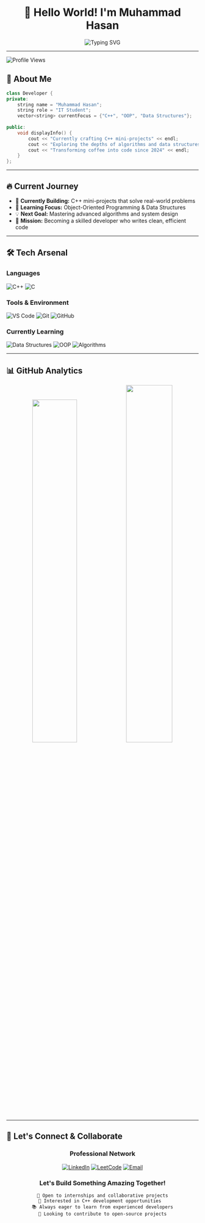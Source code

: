 # <div align="center">👋 Hello World! I'm Muhammad Hasan</div>

<div align="center">
  <img src="https://readme-typing-svg.demolab.com?font=Fira+Code&size=24&duration=3000&pause=1000&color=00D4FF&center=true&vCenter=true&width=600&lines=IT+Student+%7C+Future+Developer;Building+C%2B%2B+Projects;Learning+Data+Structures+%26+OOP;Code+%7C+Learn+%7C+Build+%7C+Repeat" alt="Typing SVG" />
</div>

---

<div>
  <img src="https://komarev.com/ghpvc/?username=muhammad-hasannn&color=00D4FF&style=for-the-badge&label=Profile+Views" alt="Profile Views" />
</div>

## 🚀 About Me

```cpp
class Developer {
private:
    string name = "Muhammad Hasan";
    string role = "IT Student";
    vector<string> currentFocus = {"C++", "OOP", "Data Structures"};
        
public:
    void displayInfo() {
        cout << "Currently crafting C++ mini-projects" << endl;
        cout << "Exploring the depths of algorithms and data structures" << endl;
        cout << "Transforming coffee into code since 2024" << endl;
    }
};
```

---

## 🔥 Current Journey

- 🔭 **Currently Building:** C++ mini-projects that solve real-world problems
- 🌱 **Learning Focus:** Object-Oriented Programming & Data Structures
- 💡 **Next Goal:** Mastering advanced algorithms and system design
- 🎯 **Mission:** Becoming a skilled developer who writes clean, efficient code

---

## 🛠️ Tech Arsenal

<div>

### Languages
![C++](https://img.shields.io/badge/C%2B%2B-00599C?style=for-the-badge&logo=c%2B%2B&logoColor=white)
![C](https://img.shields.io/badge/C-00599C?style=for-the-badge&logo=c&logoColor=white)

### Tools & Environment
![VS Code](https://img.shields.io/badge/VS%20Code-007ACC?style=for-the-badge&logo=visual-studio-code&logoColor=white)
![Git](https://img.shields.io/badge/Git-F05032?style=for-the-badge&logo=git&logoColor=white)
![GitHub](https://img.shields.io/badge/GitHub-181717?style=for-the-badge&logo=github&logoColor=white)

### Currently Learning
![Data Structures](https://img.shields.io/badge/Data%20Structures-FF6B6B?style=for-the-badge&logo=data:image/svg+xml;base64,PHN2ZyB3aWR0aD0iMjQiIGhlaWdodD0iMjQiIHZpZXdCb3g9IjAgMCAyNCAyNCIgZmlsbD0ibm9uZSIgeG1sbnM9Imh0dHA6Ly93d3cudzMub3JnLzIwMDAvc3ZnIj4KPHBhdGggZD0iTTEyIDJMMTMuMDkgOC4yNkwyMCA5TDEzLjA5IDE1Ljc0TDEyIDIyTDEwLjkxIDE1Ljc0TDQgOUwxMC45MSA4LjI2TDEyIDJaIiBmaWxsPSJ3aGl0ZSIvPgo8L3N2Zz4K&logoColor=white)
![OOP](https://img.shields.io/badge/OOP-4ECDC4?style=for-the-badge&logo=data:image/svg+xml;base64,PHN2ZyB3aWR0aD0iMjQiIGhlaWdodD0iMjQiIHZpZXdCb3g9IjAgMCAyNCAyNCIgZmlsbD0ibm9uZSIgeG1sbnM9Imh0dHA6Ly93d3cudzMub3JnLzIwMDAvc3ZnIj4KPHBhdGggZD0iTTEyIDJMMTMuMDkgOC4yNkwyMCA5TDEzLjA5IDE1Ljc0TDEyIDIyTDEwLjkxIDE1Ljc0TDQgOUwxMC45MSA4LjI2TDEyIDJaIiBmaWxsPSJ3aGl0ZSIvPgo8L3N2Zz4K&logoColor=white)
![Algorithms](https://img.shields.io/badge/Algorithms-45B7D1?style=for-the-badge&logo=data:image/svg+xml;base64,PHN2ZyB3aWR0aD0iMjQiIGhlaWdodD0iMjQiIHZpZXdCb3g9IjAgMCAyNCAyNCIgZmlsbD0ibm9uZSIgeG1sbnM9Imh0dHA6Ly93d3cudzMub3JnLzIwMDAvc3ZnIj4KPHBhdGggZD0iTTEyIDJMMTMuMDkgOC4yNkwyMCA5TDEzLjA5IDE1Ljc0TDEyIDIyTDEwLjkxIDE1Ljc0TDQgOUwxMC45MSA4LjI2TDEyIDJaIiBmaWxsPSJ3aGl0ZSIvPgo8L3N2Zz4K&logoColor=white)

</div>

---

## 📊 GitHub Analytics

<p align="center">
  <img width="48%" src="https://github-readme-stats.vercel.app/api?username=muhammad-hasannn&show_icons=true&theme=tokyonight&hide_border=true&custom_title=GitHub%20Stats"/>
  <img width="49%" src="https://github-readme-stats.vercel.app/api/top-langs/?username=muhammad-hasannn&layout=compact&langs_count=8&theme=tokyonight&hide_border=true"/>
</p>


---

## 🤝 Let's Connect & Collaborate

<div align="center">

### Professional Network
[![LinkedIn](https://img.shields.io/badge/LinkedIn-0077B5?style=for-the-badge&logo=linkedin&logoColor=white)](https://www.linkedin.com/in/muhammad-hasannn/)
[![LeetCode](https://img.shields.io/badge/LeetCode-FFA116?style=for-the-badge&logo=leetcode&logoColor=black)](https://leetcode.com/u/muhammad-hasannn/)
[![Email](https://img.shields.io/badge/Email-D14836?style=for-the-badge&logo=gmail&logoColor=white)](mailto:muhammad.hasann845@gmail.com)

### Let's Build Something Amazing Together!
```
💼 Open to internships and collaborative projects
🚀 Interested in C++ development opportunities  
📚 Always eager to learn from experienced developers
🌟 Looking to contribute to open-source projects
```

</div>
